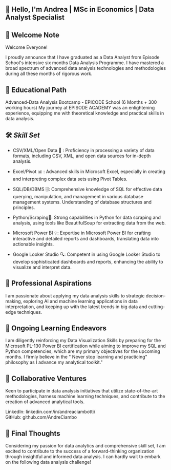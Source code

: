 ## 👋 Hello, I'm Andrea | MSc in Economics | Data Analyst Specialist


## 🚀 Welcome Note
Welcome Everyone!

I proudly announce that I have graduated as a Data Analyst from Episode School's intensive six months Data Analysis Programme. I have mastered a broad spectrum of advanced data analysis technologies and methodologies during all these months of rigorous work.


## 💼 Educational Path

Advanced-Data Analysis Bootcamp - EPICODE School  (6 Months + 300 working hours)
My journey at EPISODE ACADEMY was an enlightening experience, equipping me with theoretical knowledge and practical skills in data analysis.


## 🛠️ *Skill Set*

* CSV/XML/Open Data 🔄 : Proficiency in processing a variety of data formats, including CSV, XML, and open data sources for in-depth analysis.

* Excel/Pivot 📊 : Advanced skills in Microsoft Excel, especially in creating and interpreting complex data sets using Pivot Tables.

* SQL/DB/DBMS 🗄️: Comprehensive knowledge of SQL for effective data querying, manipulation, and management in various database management systems. Understanding of database structures and principles.

* Python/Scraping🐍:  Strong capabilities in Python for data scraping and analysis, using tools like BeautifulSoup for extracting data from the web.

* Microsoft Power BI 💡:  Expertise in Microsoft Power BI for crafting interactive and detailed reports and dashboards, translating data into actionable insights.

* Google Looker Studio 🔍:  Competent in using Google Looker Studio to develop sophisticated dashboards and reports, enhancing the ability to visualize and interpret data.


## 👀 Professional Aspirations

I am passionate about applying my data analysis skills to strategic decision-making, exploring AI and machine learning applications in data interpretation, and keeping up with the latest trends in big data and cutting-edge techniques.

## 🌱 Ongoing Learning Endeavors

I am diligently reinforcing my Data Visualization Skills by preparing for the Microsoft PL-130 Power BI certification while aiming to improve my SQL and Python competencies, which are my primary objectives for the upcoming months. I firmly believe in the " Never stop learning and practicing" philosophy as I advance my analytical toolkit."


## 💞️ Collaborative Ventures

Keen to participate in data analysis initiatives that utilize state-of-the-art methodologies, harness machine learning techniques, and contribute to the creation of advanced analytical tools.

LinkedIn: linkedin.com/in/andreaciambotti/  
GitHub: github.com/AndreCiambo

## 🌟 Final Thoughts

Considering my passion for data analytics and comprehensive skill set, I am excited to contribute to the success of a forward-thinking organization through insightful and informed data analysis. I can hardly wait to embark on the following data analysis challenge!
